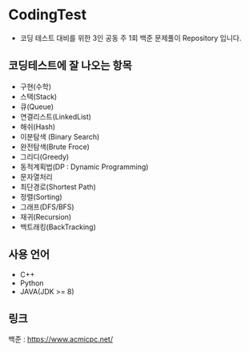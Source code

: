 # CodingTest
- 코딩 테스트 대비를 위한 3인 공동 주 1회 백준 문제풀이 Repository 입니다.

## 코딩테스트에 잘 나오는 항목
- 구현(수학)
- 스택(Stack)
- 큐(Queue)
- 연결리스트(LinkedList)
- 해쉬(Hash)
- 이분탐색 (Binary Search)
- 완전탐색(Brute Froce)
- 그리디(Greedy)
- 동적계획법(DP : Dynamic Programming)
- 문자열처리
- 최단경로(Shortest Path)
- 정렬(Sorting)
- 그래프(DFS/BFS)
- 재귀(Recursion)
- 백트래킹(BackTracking)

## 사용 언어
- C++
- Python
- JAVA(JDK >= 8)

## 링크
백준 : https://www.acmicpc.net/

